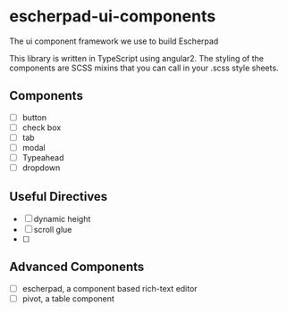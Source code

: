 # escherpad-ui-components
The ui component framework we use to build Escherpad

This library is written in TypeScript using angular2. The styling of the components are SCSS mixins that you can call in your .scss style sheets.

## Components
- [ ] button
- [ ] check box
- [ ] tab
- [ ] modal
- [ ] Typeahead
- [ ] dropdown

## Useful Directives
- [ ] dynamic height
- [ ] scroll glue
- [ ] 

## Advanced Components
- [ ] escherpad, a component based rich-text editor
- [ ] pivot, a table component
